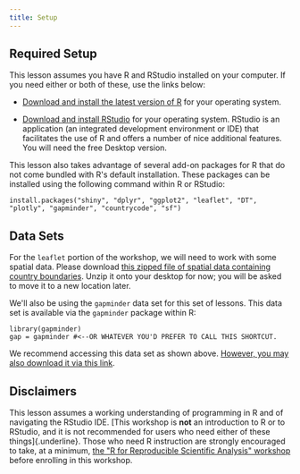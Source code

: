 ```yaml
---
title: Setup
---
```


## Required Setup

This lesson assumes you have R and RStudio installed on your computer. If you need either or both of these, use the links below:

-   [Download and install the latest version of R](https://www.r-project.org/) for your operating system.

-   [Download and install RStudio](https://posit.co/download/rstudio-desktop/#download) for your operating system. RStudio is an application (an integrated development environment or IDE) that facilitates the use of R and offers a number of nice additional features. You will need the free Desktop version.

This lesson also takes advantage of several add-on packages for R that do not come bundled with R's default installation. These packages can be installed using the following command within R or RStudio:

```{r installing packages, eval=F}
install.packages("shiny", "dplyr", "ggplot2", "leaflet", "DT", "plotly", "gapminder", "countrycode", "sf")
```

## Data Sets

For the `leaflet` portion of the workshop, we will need to work with some spatial data. Please download [this zipped file of spatial data containing country boundaries](data/TM_WORLD_BORDERS_SIMPL-0.3.zip). Unzip it onto your desktop for now; you will be asked to move it to a new location later.

We'll also be using the `gapminder` data set for this set of lessons. This data set is available via the `gapminder` package within R:

```{r gapminder data, eval=F}
library(gapminder)
gap = gapminder #<--OR WHATEVER YOU'D PREFER TO CALL THIS SHORTCUT.
```

We recommend accessing this data set as shown above. [However, you may also download it via this link](data/gapminder.csv).

## Disclaimers

This lesson assumes a working understanding of programming in R and of navigating the RStudio IDE. [This workshop is **not** an introduction to R or to RStudio, and it is not recommended for users who need either of these things]{.underline}. Those who need R instruction are strongly encouraged to take, at a minimum, [the "R for Reproducible Scientific Analysis" workshop](https://umn-dash.github.io/r-novice-gapminder/index.html) before enrolling in this workshop.
